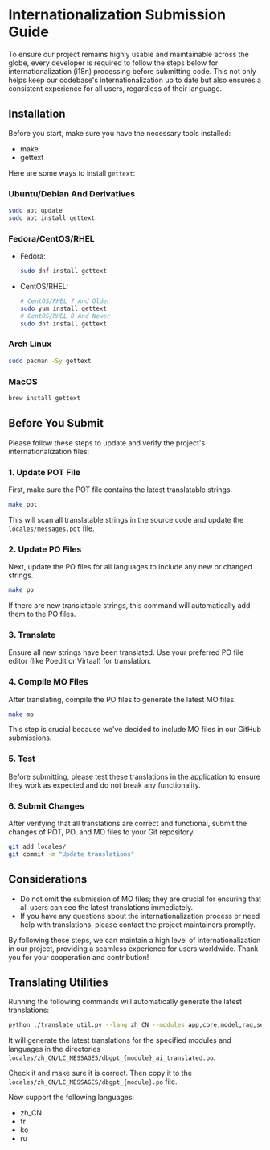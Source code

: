 # Internationalization Submission Guide

To ensure our project remains highly usable and maintainable across the globe, 
every developer is required to follow the steps below for internationalization (i18n) 
processing before submitting code. This not only helps keep our codebase's 
internationalization up to date but also ensures a consistent experience for all users, 
regardless of their language.

## Installation

Before you start, make sure you have the necessary tools installed:
- make
- gettext

Here are some ways to install `gettext`:

### Ubuntu/Debian And Derivatives

```bash
sudo apt update
sudo apt install gettext
````

### Fedora/CentOS/RHEL

- Fedora:
    ```bash
    sudo dnf install gettext
    ```
- CentOS/RHEL:
    ```bash
    # CentOS/RHEL 7 And Older
    sudo yum install gettext
    # CentOS/RHEL 8 And Newer
    sudo dnf install gettext
    ```

### Arch Linux

```bash
sudo pacman -Sy gettext
```

### MacOS

```bash
brew install gettext
```

## Before You Submit

Please follow these steps to update and verify the project's internationalization files:

### 1. Update POT File

First, make sure the POT file contains the latest translatable strings.

```bash
make pot
```

This will scan all translatable strings in the source code and update the 
`locales/messages.pot` file.

### 2. Update PO Files

Next, update the PO files for all languages to include any new or changed strings.

```bash
make po
```

If there are new translatable strings, this command will automatically add them to the PO files.

### 3. Translate

Ensure all new strings have been translated. Use your preferred PO file editor 
(like Poedit or Virtaal) for translation.

### 4. Compile MO Files

After translating, compile the PO files to generate the latest MO files.

```bash
make mo
```

This step is crucial because we've decided to include MO files in our GitHub submissions.

### 5. Test

Before submitting, please test these translations in the application to ensure they 
work as expected and do not break any functionality.

### 6. Submit Changes

After verifying that all translations are correct and functional, submit the changes of 
POT, PO, and MO files to your Git repository.

```bash
git add locales/
git commit -m "Update translations"
```

## Considerations

- Do not omit the submission of MO files; they are crucial for ensuring that all users 
can see the latest translations immediately.
- If you have any questions about the internationalization process or need help with 
translations, please contact the project maintainers promptly.

By following these steps, we can maintain a high level of internationalization in our 
project, providing a seamless experience for users worldwide. Thank you for your 
cooperation and contribution!

## Translating Utilities

Running the following commands will automatically generate the latest translations:

```bash
python ./translate_util.py --lang zh_CN --modules app,core,model,rag,serve,storage,util
```

It will generate the latest translations for the specified modules and languages in the 
directories `locales/zh_CN/LC_MESSAGES/dbgpt_{module}_ai_translated.po`.

Check it and make sure it is correct. Then copy it to the `locales/zh_CN/LC_MESSAGES/dbgpt_{module}.po` file.

Now support the following languages:
- zh_CN
- fr
- ko
- ru